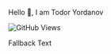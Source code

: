 Hello 👋, I am Todor Yordanov

![GitHub Views](https://komarev.com/ghpvc/?username=yordanov0502)

<span class="icon-fallback-text">
	<span class="icon icon-glyph" aria-hidden="true"></span>
	<span class="text">Fallback Text</span>
</span>

<!--
**yordanov0502/yordanov0502** is a ✨ _special_ ✨ repository because its `README.md` (this file) appears on your GitHub profile.

Here are some ideas to get you started:

- 🔭 I’m currently working on ...
- 🌱 I’m currently learning ...
- 👯 I’m looking to collaborate on ...
- 🤔 I’m looking for help with ...
- 💬 Ask me about ...
- 📫 How to reach me: ...
- 😄 Pronouns: ...
- ⚡ Fun fact: ...
-->
